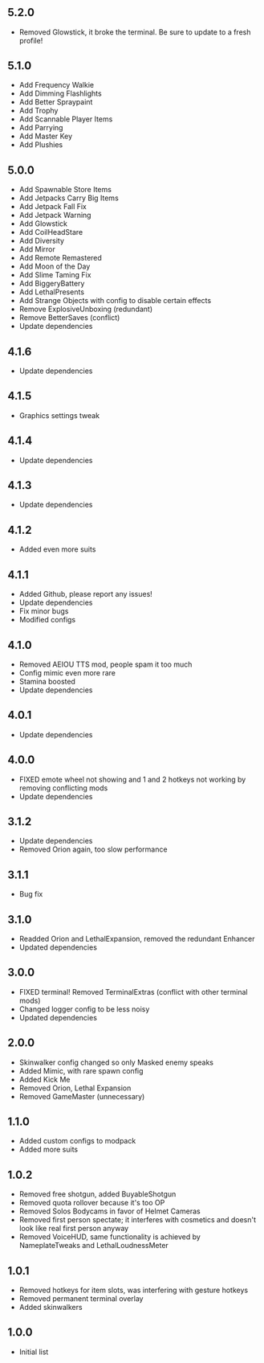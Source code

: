 #

## 5.2.0

+ Removed Glowstick, it broke the terminal. Be sure to update to a fresh profile!

## 5.1.0

+ Add Frequency Walkie
+ Add Dimming Flashlights
+ Add Better Spraypaint
+ Add Trophy
+ Add Scannable Player Items
+ Add Parrying
+ Add Master Key
+ Add Plushies

## 5.0.0

+ Add Spawnable Store Items
+ Add Jetpacks Carry Big Items
+ Add Jetpack Fall Fix
+ Add Jetpack Warning
+ Add Glowstick
+ Add CoilHeadStare
+ Add Diversity
+ Add Mirror
+ Add Remote Remastered
+ Add Moon of the Day
+ Add Slime Taming Fix
+ Add BiggeryBattery
+ Add LethalPresents
+ Add Strange Objects with config to disable certain effects
+ Remove ExplosiveUnboxing (redundant)
+ Remove BetterSaves (conflict)
+ Update dependencies

## 4.1.6

+ Update dependencies

## 4.1.5

+ Graphics settings tweak

## 4.1.4

+ Update dependencies

## 4.1.3

+ Update dependencies

## 4.1.2

+ Added even more suits

## 4.1.1

+ Added Github, please report any issues!
+ Update dependencies
+ Fix minor bugs
+ Modified configs

## 4.1.0

+ Removed AEIOU TTS mod, people spam it too much
+ Config mimic even more rare
+ Stamina boosted
+ Update dependencies

## 4.0.1

+ Update dependencies

## 4.0.0

+ FIXED emote wheel not showing and 1 and 2 hotkeys not working by removing conflicting mods
+ Update dependencies

## 3.1.2

+ Update dependencies
+ Removed Orion again, too slow performance

## 3.1.1

+ Bug fix

## 3.1.0

+ Readded Orion and LethalExpansion, removed the redundant Enhancer
+ Updated dependencies

## 3.0.0

+ FIXED terminal! Removed TerminalExtras (conflict with other terminal mods)
+ Changed logger config to be less noisy
+ Updated dependencies

## 2.0.0

+ Skinwalker config changed so only Masked enemy speaks
+ Added Mimic, with rare spawn config
+ Added Kick Me
+ Removed Orion, Lethal Expansion
+ Removed GameMaster (unnecessary)

## 1.1.0

+ Added custom configs to modpack
+ Added more suits

## 1.0.2

+ Removed free shotgun, added BuyableShotgun
+ Removed quota rollover because it's too OP
+ Removed Solos Bodycams in favor of Helmet Cameras
+ Removed first person spectate; it interferes with cosmetics and doesn't look like real first person anyway
+ Removed VoiceHUD, same functionality is achieved by NameplateTweaks and LethalLoudnessMeter

## 1.0.1

+ Removed hotkeys for item slots, was interfering with gesture hotkeys
+ Removed permanent terminal overlay
+ Added skinwalkers

## 1.0.0

+ Initial list
